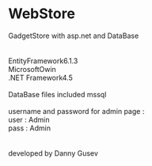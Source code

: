 # WebStore
GadgetStore with asp.net and DataBase<br/>
<br/>
<br/>
EntityFramework6.1.3<br/>
MicrosoftOwin<br/>
.NET Framework4.5<br/>
<br/>
DataBase files included mssql<br/>
<br/>
username and password for admin page :<br/>
user : Admin<br/>
pass : Admin<br/>
<br/>
<br/>
developed by Danny Gusev
